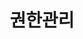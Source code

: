 ---
title: 권한관리
linkTitle: 권한관리
description: "시스템 구축시 스프링의 보안 메카니즘을 적용하기 위해 Spring Security 에서 관리하는 권한(Authority)을 정의하는 컴포넌트이다"
url: /common-component/security/authority-management/
menu:
  depth:
    weight: 1
    parent: "security"
    identifier: "authority-management"
---